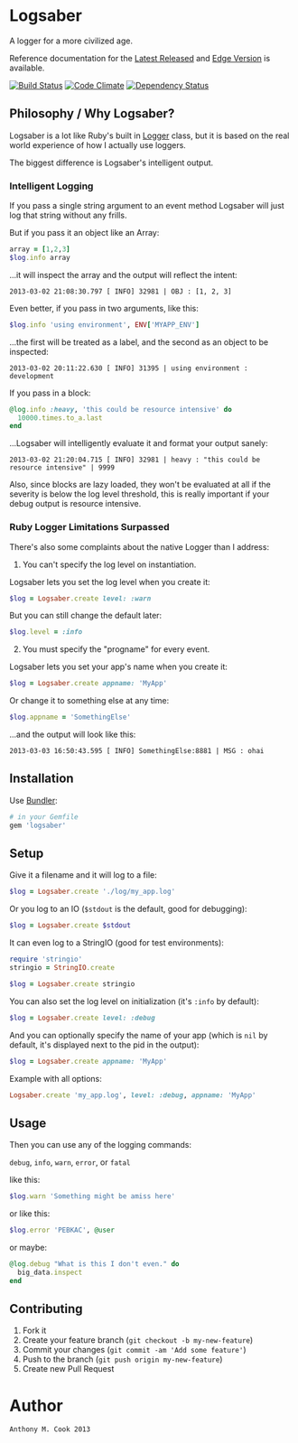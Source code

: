 Logsaber
=========

A logger for a more civilized age.

Reference documentation for the [Latest Released](http://rubydoc.info/gems/logsaber/file/README.markdown) and [Edge Version](https://github.com/acook/logsaber#readme) is available.

[![Build Status](https://travis-ci.org/acook/logsaber.png?branch=master)](https://travis-ci.org/acook/logsaber)
[![Code Climate](https://codeclimate.com/github/acook/logsaber.png)](https://codeclimate.com/github/acook/logsaber)
[![Dependency Status](https://gemnasium.com/acook/logsaber.png)](https://gemnasium.com/acook/logsaber)

Philosophy / Why Logsaber?
--------------------------

Logsaber is a lot like Ruby's built in [Logger](http://www.ruby-doc.org/stdlib-1.9.3/libdoc/logger/rdoc/Logger.html) class,
but it is based on the real world experience of how I actually use loggers.

The biggest difference is Logsaber's intelligent output.

### Intelligent Logging

If you pass a single string argument to an event method Logsaber will just log that string without any frills.

But if you pass it an object like an Array:

```ruby
array = [1,2,3]
$log.info array
```

...it will inspect the array and the output will reflect the intent:

```
2013-03-02 21:08:30.797 [ INFO] 32981 | OBJ : [1, 2, 3]
```

Even better, if you pass in two arguments, like this:

```ruby
$log.info 'using environment', ENV['MYAPP_ENV']
```

...the first will be treated as a label, and the second as an object to be inspected:

```
2013-03-02 20:11:22.630 [ INFO] 31395 | using environment : development
```

If you pass in a block:

```ruby
@log.info :heavy, 'this could be resource intensive' do
  10000.times.to_a.last
end
```

...Logsaber will intelligently evaluate it and format your output sanely:

```
2013-03-02 21:20:04.715 [ INFO] 32981 | heavy : "this could be resource intensive" | 9999
```

Also, since blocks are lazy loaded, they won't be evaluated at all if the severity is below the log level threshold,
this is really important if your debug output is resource intensive.

### Ruby Logger Limitations Surpassed

There's also some complaints about the native Logger than I address:

1. You can't specify the log level on instantiation.

  Logsaber lets you set the log level when you create it:

  ```ruby
  $log = Logsaber.create level: :warn
  ```

  But you can still change the default later:

  ```ruby
  $log.level = :info
  ```

2. You must specify the "progname" for every event.

  Logsaber lets you set your app's name when you create it:

  ```ruby
  $log = Logsaber.create appname: 'MyApp'
  ```

  Or change it to something else at any time:

  ```ruby
  $log.appname = 'SomethingElse'
  ```

  ...and the output will look like this:

  ```
  2013-03-03 16:50:43.595 [ INFO] SomethingElse:8881 | MSG : ohai
  ```

Installation
------------

Use [Bundler](http://gembundler.com):

```ruby
# in your Gemfile
gem 'logsaber'
```

Setup
-----

Give it a filename and it will log to a file:

```ruby
$log = Logsaber.create './log/my_app.log'
```

Or you log to an IO (`$stdout` is the default, good for debugging):

```ruby
$log = Logsaber.create $stdout
```

It can even log to a StringIO (good for test environments):

```ruby
require 'stringio'
stringio = StringIO.create

$log = Logsaber.create stringio
```

You can also set the log level on initialization (it's `:info` by default):

```ruby
$log = Logsaber.create level: :debug
```

And you can optionally specify the name of your app (which is `nil` by default, it's displayed next to the pid in the output):

```ruby
$log = Logsaber.create appname: 'MyApp'
```

Example with all options:

```ruby
Logsaber.create 'my_app.log', level: :debug, appname: 'MyApp'
```

Usage
-----

Then you can use any of the logging commands:

`debug`, `info`, `warn`, `error`, or `fatal`

like this:

```ruby
$log.warn 'Something might be amiss here'
```

or like this:

```ruby
$log.error 'PEBKAC', @user
```

or maybe:

```ruby
@log.debug "What is this I don't even." do
  big_data.inspect
end
```

Contributing
------------

1. Fork it
2. Create your feature branch (`git checkout -b my-new-feature`)
3. Commit your changes (`git commit -am 'Add some feature'`)
4. Push to the branch (`git push origin my-new-feature`)
5. Create new Pull Request

Author
======

    Anthony M. Cook 2013
